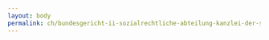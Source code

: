 ```yaml
---
layout: body
permalink: ch/bundesgericht-ii-sozialrechtliche-abteilung-kanzlei-der-sozialrechtlichen-abteilungen/
---
```


